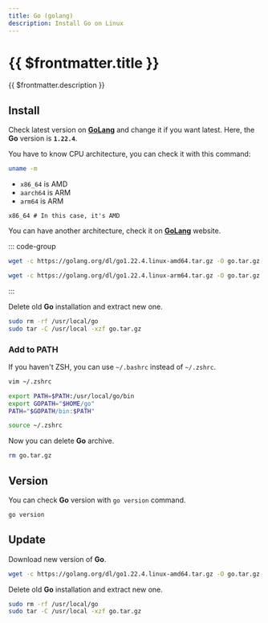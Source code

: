 ```yaml
---
title: Go (golang)
description: Install Go on Linux
---
```


# {{ $frontmatter.title }}

{{ $frontmatter.description }}

## Install

Check latest version on [**GoLang**](https://golang.org/dl/) and change it if you want latest. Here, the **Go** version is **`1.22.4`**.

You have to know CPU architecture, you can check it with this command:

```sh
uname -m
```

- `x86_64` is AMD
- `aarch64` is ARM
- `arm64` is ARM

```sh:output
x86_64 # In this case, it's AMD
```

You can have another architecture, check it on [**GoLang**](https://golang.org/dl/) website.

::: code-group

```sh [AMD]
wget -c https://golang.org/dl/go1.22.4.linux-amd64.tar.gz -O go.tar.gz
```

```sh [ARM]
wget -c https://golang.org/dl/go1.22.4.linux-arm64.tar.gz -O go.tar.gz
```

:::

Delete old **Go** installation and extract new one.

```sh
sudo rm -rf /usr/local/go
sudo tar -C /usr/local -xzf go.tar.gz
```

### Add to PATH

If you haven't ZSH, you can use `~/.bashrc` instead of `~/.zshrc`.

```sh
vim ~/.zshrc
```

```sh [~/.zshrc]
export PATH=$PATH:/usr/local/go/bin
export GOPATH="$HOME/go"
PATH="$GOPATH/bin:$PATH"
```

```sh
source ~/.zshrc
```

Now you can delete **Go** archive.

```sh
rm go.tar.gz
```

## Version

You can check **Go** version with `go version` command.

```sh
go version
```

## Update

Download new version of **Go**.

```sh
wget -c https://golang.org/dl/go1.22.4.linux-amd64.tar.gz -O go.tar.gz
```

Delete old **Go** installation and extract new one.

```sh
sudo rm -rf /usr/local/go
sudo tar -C /usr/local -xzf go.tar.gz
```
